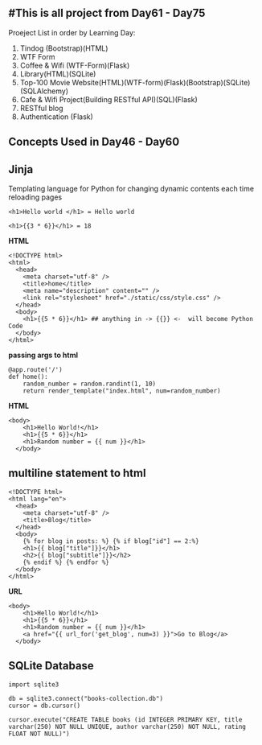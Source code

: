 ## #This is all project from Day61 - Day75

Proeject List in order by Learning Day:

1. Tindog (Bootstrap)(HTML)
2. WTF Form
3. Coffee & Wifi (WTF-Form)(Flask)
4. Library(HTML)(SQLite)
5. Top-100 Movie Website(HTML)(WTF-form)(Flask)(Bootstrap)(SQLite)(SQLAlchemy)
6. Cafe & Wifi Project(Building RESTful API)(SQL)(Flask)
7. RESTful blog
8. Authentication (Flask)

## Concepts Used in Day46 - Day60

## Jinja

Templating language for Python for changing dynamic contents each time reloading pages

```
<h1>Hello world </h1> = Hello world

<h1>{{3 * 6}}</h1> = 18
```

**HTML**

```
<!DOCTYPE html>
<html>
  <head>
    <meta charset="utf-8" />
    <title>home</title>
    <meta name="description" content="" />
    <link rel="stylesheet" href="./static/css/style.css" />
  </head>
  <body>
    <h1>{{5 * 6}}</h1> ## anything in -> {{}} <-  will become Python Code
  </body>
</html>
```

**passing args to html**

```
@app.route('/')
def home():
    random_number = random.randint(1, 10)
    return render_template("index.html", num=random_number)
```

**HTML**

```
<body>
    <h1>Hello World!</h1>
    <h1>{{5 * 6}}</h1>
    <h1>Random number = {{ num }}</h1>
  </body>
```

## multiline statement to html

```
<!DOCTYPE html>
<html lang="en">
  <head>
    <meta charset="utf-8" />
    <title>Blog</title>
  </head>
  <body>
    {% for blog in posts: %} {% if blog["id"] == 2:%}
    <h1>{{ blog["title"]}}</h1>
    <h2>{{ blog["subtitle"]}}</h2>
    {% endif %} {% endfor %}
  </body>
</html>
```

**URL**

```
<body>
    <h1>Hello World!</h1>
    <h1>{{5 * 6}}</h1>
    <h1>Random number = {{ num }}</h1>
    <a href="{{ url_for('get_blog', num=3) }}">Go to Blog</a>
  </body>
```

## SQLite Database

```
import sqlite3

db = sqlite3.connect("books-collection.db")
cursor = db.cursor()

cursor.execute("CREATE TABLE books (id INTEGER PRIMARY KEY, title varchar(250) NOT NULL UNIQUE, author varchar(250) NOT NULL, rating FLOAT NOT NULL)")
```
